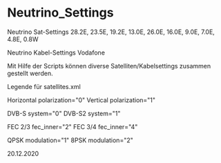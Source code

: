 # Neutrino_Settings

Neutrino Sat-Settings 28.2E, 23.5E, 19.2E, 13.0E, 26.0E, 16.0E, 9.0E, 7.0E, 4.8E, 0.8W 

Neutrino Kabel-Settings Vodafone

Mit Hilfe der Scripts können diverse Satelliten/Kabelsettings zusammen gestellt werden.

Legende für satellites.xml

Horizontal  polarization="0"
Vertical    polarization="1"

DVB-S       system="0"
DVB-S2      system="1"

FEC 2/3     fec_inner="2"
FEC 3/4     fec_inner="4"

QPSK        modulation="1"
8PSK        modulation="2"

20.12.2020

